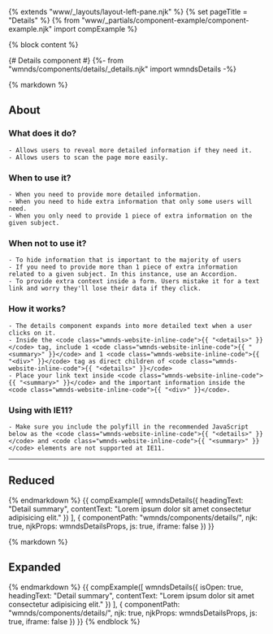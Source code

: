 {% extends "www/_layouts/layout-left-pane.njk" %}
{% set pageTitle = "Details" %}
{% from "www/_partials/component-example/component-example.njk" import compExample %}

{% block content %}

{# Details component #}
{%- from "wmnds/components/details/_details.njk" import wmndsDetails -%}

{% markdown %}

## About

### What does it do?

    - Allows users to reveal more detailed information if they need it.
    - Allows users to scan the page more easily.

### When to use it?

    - When you need to provide more detailed information.
    - When you need to hide extra information that only some users will need.
    - When you only need to provide 1 piece of extra information on the given subject.

### When not to use it?

    - To hide information that is important to the majority of users
    - If you need to provide more than 1 piece of extra information related to a given subject. In this instance, use an Accordion.
    - To provide extra context inside a form. Users mistake it for a text link and worry they'll lose their data if they click.

### How it works?

    - The details component expands into more detailed text when a user clicks on it.
    - Inside the <code class="wmnds-website-inline-code">{{ "<details>" }}</code> tag, include 1 <code class="wmnds-website-inline-code">{{ "<summary>" }}</code> and 1 <code class="wmnds-website-inline-code">{{ "<div>" }}</code> tag as direct children of <code class="wmnds-website-inline-code">{{ "<details>" }}</code>
    - Place your link text inside <code class="wmnds-website-inline-code">{{ "<summary>" }}</code> and the important information inside the <code class="wmnds-website-inline-code">{{ "<div>" }}</code>.

### Using with IE11?

    - Make sure you include the polyfill in the recommended JavaScript below as the <code class="wmnds-website-inline-code">{{ "<details>" }}</code> and <code class="wmnds-website-inline-code">{{ "<summary>" }}</code> elements are not supported at IE11.

---

## Reduced

{% endmarkdown %}
{{
    compExample([
        wmndsDetails({
            headingText: "Detail summary",
            contentText: "Lorem ipsum dolor sit amet consectetur adipisicing elit."
        })
    ],
    {
      componentPath: "wmnds/components/details/",
      njk: true,
      njkProps: wmndsDetailsProps,
      js: true,
      iframe: false
    })
}}

{% markdown %}

## Expanded

{% endmarkdown %}
{{
    compExample([
        wmndsDetails({
            isOpen: true,
            headingText: "Detail summary",
            contentText: "Lorem ipsum dolor sit amet consectetur adipisicing elit."
        })
    ],
    {
      componentPath: "wmnds/components/details/",
      njk: true,
      njkProps: wmndsDetailsProps,
      js: true,
      iframe: false
    })
}}
{% endblock %}
